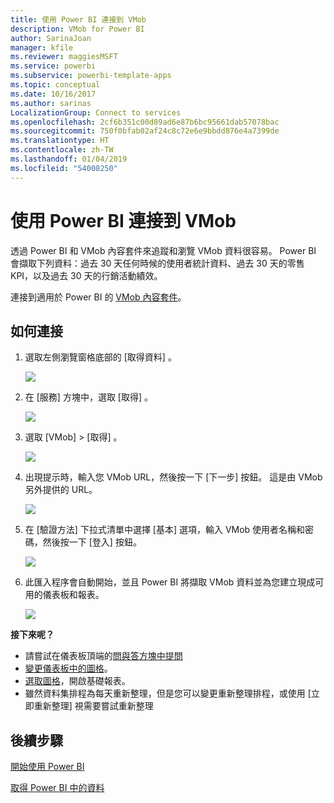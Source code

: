 ```yaml
---
title: 使用 Power BI 連接到 VMob
description: VMob for Power BI
author: SarinaJoan
manager: kfile
ms.reviewer: maggiesMSFT
ms.service: powerbi
ms.subservice: powerbi-template-apps
ms.topic: conceptual
ms.date: 10/16/2017
ms.author: sarinas
LocalizationGroup: Connect to services
ms.openlocfilehash: 2cf6b351c00d89ad6e87b6bc95661dab57078bac
ms.sourcegitcommit: 750f0bfab02af24c8c72e6e9bbdd876e4a7399de
ms.translationtype: HT
ms.contentlocale: zh-TW
ms.lasthandoff: 01/04/2019
ms.locfileid: "54008250"
---
```

# <a name="connect-to-vmob-with-power-bi"></a>使用 Power BI 連接到 VMob
透過 Power BI 和 VMob 內容套件來追蹤和瀏覽 VMob 資料很容易。 Power BI 會擷取下列資料：過去 30 天任何時候的使用者統計資料、過去 30 天的零售 KPI，以及過去 30 天的行銷活動績效。

連接到適用於 Power BI 的 [VMob 內容套件](https://app.powerbi.com/getdata/services/vmob)。

## <a name="how-to-connect"></a>如何連接
1. 選取左側瀏覽窗格底部的 [取得資料]  。
   
    ![](media/service-connect-to-vmob/getdata.png)
2. 在 [服務]  方塊中，選取 [取得] 。
   
   ![](media/service-connect-to-vmob/services.png)
3. 選取 [VMob] \> [取得] 。
   
   ![](media/service-connect-to-vmob/vmob.png)
4. 出現提示時，輸入您 VMob URL，然後按一下 [下一步] 按鈕。 這是由 VMob 另外提供的 URL。
   
    ![](media/service-connect-to-vmob/params.png)
5. 在 [驗證方法] 下拉式清單中選擇 [基本]  選項，輸入 VMob 使用者名稱和密碼，然後按一下 [登入]  按鈕。
   
    ![](media/service-connect-to-vmob/creds.png)
6. 此匯入程序會自動開始，並且 Power BI 將擷取 VMob 資料並為您建立現成可用的儀表板和報表。
   
   ![](media/service-connect-to-vmob/dashboard2.png)

**接下來呢？**

* 請嘗試在儀表板頂端的[問與答方塊中提問](consumer/end-user-q-and-a.md)
* [變更儀表板中的圖格](service-dashboard-edit-tile.md)。
* [選取圖格](consumer/end-user-tiles.md)，開啟基礎報表。
* 雖然資料集排程為每天重新整理，但是您可以變更重新整理排程，或使用 [立即重新整理] 視需要嘗試重新整理

## <a name="next-steps"></a>後續步驟
[開始使用 Power BI](service-get-started.md)

[取得 Power BI 中的資料](service-get-data.md)

